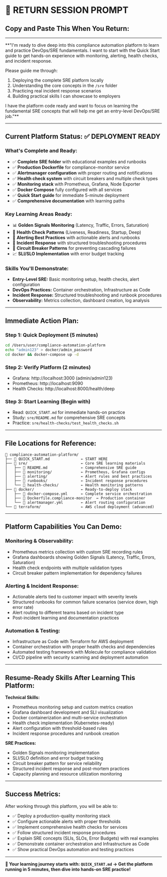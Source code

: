 # 🎯 RETURN SESSION PROMPT

## **Copy and Paste This When You Return:**

---

**"I'm ready to dive deep into this compliance automation platform to learn and practice DevOps/SRE fundamentals. I want to start with the Quick Start guide to get hands-on experience with monitoring, alerting, health checks, and incident response. 

Please guide me through:
1. Deploying the complete SRE platform locally 
2. Understanding the core concepts in the `/sre` folder
3. Practicing real incident response scenarios
4. Building practical skills I can showcase to employers

I have the platform code ready and want to focus on learning the fundamental SRE concepts that will help me get an entry-level DevOps/SRE job."**

---

## **Current Platform Status: ✅ DEPLOYMENT READY**

### **What's Complete and Ready:**
- ✅ **Complete SRE folder** with educational examples and runbooks
- ✅ **Production Dockerfile** for compliance-monitor service  
- ✅ **Alertmanager configuration** with proper routing and notifications
- ✅ **Health check system** with circuit breakers and multiple check types
- ✅ **Monitoring stack** with Prometheus, Grafana, Node Exporter
- ✅ **Docker Compose** fully configured with all services
- ✅ **Quick Start guide** for immediate 5-minute deployment
- ✅ **Comprehensive documentation** with learning paths

### **Key Learning Areas Ready:**
- 📊 **Golden Signals Monitoring** (Latency, Traffic, Errors, Saturation)
- 🏥 **Health Check Patterns** (Liveness, Readiness, Startup, Deep)
- 🚨 **Alerting Best Practices** with actionable alerts and runbooks
- 📖 **Incident Response** with structured troubleshooting procedures
- 🔄 **Circuit Breaker Patterns** for preventing cascading failures
- 📈 **SLI/SLO Implementation** with error budget tracking

### **Skills You'll Demonstrate:**
- **Entry-Level SRE:** Basic monitoring setup, health checks, alert configuration
- **DevOps Practices:** Container orchestration, Infrastructure as Code
- **Incident Response:** Structured troubleshooting and runbook procedures
- **Observability:** Metrics collection, dashboard creation, log analysis

---

## **Immediate Action Plan:**

### **Step 1: Quick Deployment (5 minutes)**
```bash
cd /Users/user/compliance-automation-platform
echo "admin123" > docker/admin_password
cd docker && docker-compose up -d
```

### **Step 2: Verify Platform (2 minutes)**
- Grafana: http://localhost:3000 (admin/admin123)
- Prometheus: http://localhost:9090
- Health Checks: http://localhost:8000/health/deep

### **Step 3: Start Learning (Begin with)**
- Read: `QUICK_START.md` for immediate hands-on practice
- Study: `sre/README.md` for comprehensive SRE concepts
- Practice: `sre/health-checks/test_health_checks.sh`

---

## **File Locations for Reference:**

```
📁 compliance-automation-platform/
├── 📄 QUICK_START.md              ← START HERE
├── 📁 sre/                        ← Core SRE learning materials
│   ├── 📄 README.md               ← Comprehensive SRE guide
│   ├── 📁 monitoring/             ← Prometheus, Grafana configs
│   ├── 📁 alerting/               ← Alert rules and best practices  
│   ├── 📁 runbooks/               ← Incident response procedures
│   └── 📁 health-checks/          ← Health monitoring patterns
├── 📁 docker/                     ← Ready-to-deploy stack
│   ├── 📄 docker-compose.yml      ← Complete service orchestration
│   ├── 📄 Dockerfile.compliance-monitor  ← Production container
│   └── 📄 alertmanager.yml        ← Alert routing configuration
└── 📁 terraform/                  ← AWS cloud deployment (advanced)
```

---

## **Platform Capabilities You Can Demo:**

### **Monitoring & Observability:**
- Prometheus metrics collection with custom SRE recording rules
- Grafana dashboards showing Golden Signals (Latency, Traffic, Errors, Saturation)
- Health check endpoints with multiple validation types
- Circuit breaker pattern implementation for dependency failures

### **Alerting & Incident Response:**
- Actionable alerts tied to customer impact with severity levels
- Structured runbooks for common failure scenarios (service down, high error rate)
- Alert routing to different teams based on incident type
- Post-incident learning and documentation practices

### **Automation & Testing:**
- Infrastructure as Code with Terraform for AWS deployment
- Container orchestration with proper health checks and dependencies
- Automated testing framework with Molecule for compliance validation
- CI/CD pipeline with security scanning and deployment automation

---

## **Resume-Ready Skills After Learning This Platform:**

**Technical Skills:**
- Prometheus monitoring setup and custom metrics creation
- Grafana dashboard development and SLI visualization  
- Docker containerization and multi-service orchestration
- Health check implementation (Kubernetes-ready)
- Alert configuration with threshold-based rules
- Incident response procedures and runbook creation

**SRE Practices:**
- Golden Signals monitoring implementation
- SLI/SLO definition and error budget tracking
- Circuit breaker pattern for service reliability
- Structured incident response and post-mortem practices
- Capacity planning and resource utilization monitoring

---

## **Success Metrics:**

After working through this platform, you will be able to:
- ✅ Deploy a production-quality monitoring stack
- ✅ Configure actionable alerts with proper thresholds
- ✅ Implement comprehensive health checks for services
- ✅ Follow structured incident response procedures
- ✅ Explain SRE concepts (SLIs, SLOs, Error Budgets) with real examples
- ✅ Demonstrate container orchestration and Infrastructure as Code
- ✅ Show practical DevOps automation and testing practices

---

**🎯 Your learning journey starts with: `QUICK_START.md` → Get the platform running in 5 minutes, then dive into hands-on SRE practice!**